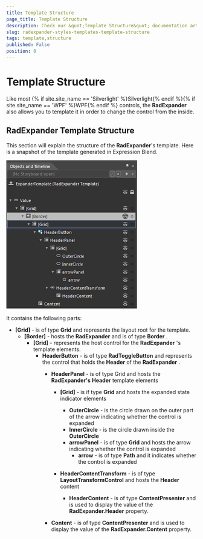```yaml
---
title: Template Structure
page_title: Template Structure
description: Check our &quot;Template Structure&quot; documentation article for the RadExpander {{ site.framework_name }} control.
slug: radexpander-styles-templates-template-structure
tags: template,structure
published: False
position: 0
---
```


# Template Structure

Like most {% if site.site_name == 'Silverlight' %}Silverlight{% endif %}{% if site.site_name == 'WPF' %}WPF{% endif %} controls, the __RadExpander__ also allows you to template it in order to change the control from the inside.			

## RadExpander Template Structure

This section will explain the structure of the __RadExpander__'s template. Here is a snapshot of the template generated in Expression Blend.				

![WPF RadExpander ](images/RadExpander_Styles_Templates_TemplateStructure.png)

It contains the following parts:

* __[Grid]__ - is of type __Grid__ and represents the layout root for the template.						
	* __[Border]__ - hosts the __RadExpander__ and is of type __Border__ .
		* __[Grid]__ - represents the host control for the __RadExpander__ 's template elements.
			* __HeaderButton__ - is of type __RadToggleButton__ and represents the control that holds the __Header__ of the __RadExpander__ .
				* __HeaderPanel__ - is of type Grid and hosts the __RadExpander's__ __Header__ template elements
					* __[Grid]__ - is if type __Grid__ and hosts the expanded state indicator elements
						* __OuterCircle__ - is the circle drawn on the outer part of the arrow indicating whether the control is expanded
						* __InnerCircle__ - is the circle drawn inside the __OuterCircle__
						* __arrowPanel__ - is of type __Grid__ and hosts the arrow indicating whether the control is expanded
							* __arrow__ - is of type __Path__ and it indicates whether the control is expanded																			

					* __HeaderContentTransform__ - is of type __LayoutTransformControl__ and hosts the __Header__ content
						* __HeaderContent__ - is of type __ContentPresenter__ and is used to display the value of the __RadExpander.Header__ property.																	

				* __Content__ - is of type __ContentPresenter__ and is used to display the value of the __RadExpander.Content__ property.